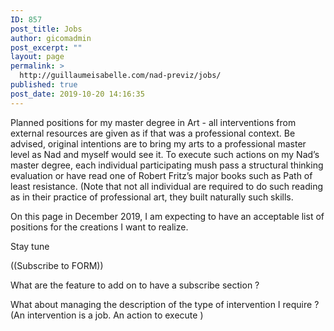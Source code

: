 ```yaml
---
ID: 857
post_title: Jobs
author: gicomadmin
post_excerpt: ""
layout: page
permalink: >
  http://guillaumeisabelle.com/nad-previz/jobs/
published: true
post_date: 2019-10-20 14:16:35
---
```

<!-- wp:paragraph -->

Planned positions for my master degree in Art - all interventions from external resources are given as if that was a professional context. Be advised, original intentions are to bring my arts to a professional master level as Nad and myself would see it. To execute such actions on my Nad’s master degree, each individual participating mush pass a structural thinking evaluation or have read one of Robert Fritz’s major books such as Path of least resistance. (Note that not all individual are required to do such reading as in their practice of professional art, they built naturally such skills.

<!-- /wp:paragraph -->

<!-- wp:paragraph -->

On this page in December 2019, I am expecting to have an acceptable list of positions for the creations I want to realize.

<!-- /wp:paragraph -->

<!-- wp:paragraph -->

Stay tune 

<!-- /wp:paragraph -->

<!-- wp:paragraph -->

((Subscribe to FORM))

<!-- /wp:paragraph -->

<!-- wp:paragraph -->

What are the feature to add on to have a subscribe section ?

<!-- /wp:paragraph -->

<!-- wp:paragraph -->

What about managing the description of the type of intervention I require ? (An intervention is a job. An action to execute )

<!-- /wp:paragraph -->